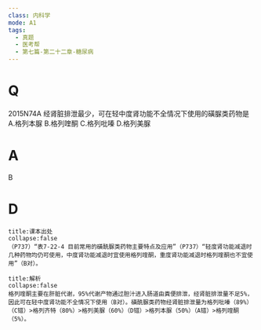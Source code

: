 ```yaml
---
class: 内科学
mode: A1
tags:
  - 真题
  - 医考帮
  - 第七篇-第二十二章-糖尿病
---
```


# Q
2015N74A 经肾脏排泄最少，可在轻中度肾功能不全情况下使用的磺脲类药物是
A.格列本脲
B.格列喹酮
C.格列吡嗪
D.格列美脲

# A
B
# D
```ad-note
title:课本出处
collapse:false
（P737）“表7-22-4 目前常用的磺酰脲类药物主要特点及应用”（P737）“轻度肾功能减退时几种药物均仍可使用，中度肾功能减退时宜使用格列喹酮，重度肾功能减退时格列喹酮也不宜使用”（B对）。
```

```ad-summary
title:解析
collapse:false
格列喹酮主要在肝脏代谢，95%代谢产物通过胆汁进入肠道由粪便排泄，经肾脏排泄量不足5%，因此可在轻中度肾功能不全情况下使用（B对）。磺酰脲类药物经肾脏排泄量为格列吡嗪（89%）（C错）>格列齐特（80%）>格列美脲（60%）（D错）>格列本脲（50%）（A错）>格列喹酮（5%）。
```

